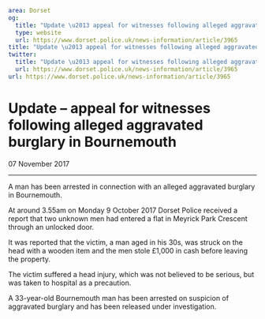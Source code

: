 ```yaml
area: Dorset
og:
  title: "Update \u2013 appeal for witnesses following alleged aggravated burglary in Bournemouth"
  type: website
  url: https://www.dorset.police.uk/news-information/article/3965
title: "Update \u2013 appeal for witnesses following alleged aggravated burglary in Bournemouth |"
twitter:
  title: "Update \u2013 appeal for witnesses following alleged aggravated burglary in Bournemouth"
  url: https://www.dorset.police.uk/news-information/article/3965
url: https://www.dorset.police.uk/news-information/article/3965
```

# Update – appeal for witnesses following alleged aggravated burglary in Bournemouth

07 November 2017

* * *

A man has been arrested in connection with an alleged aggravated burglary in Bournemouth.

At around 3.55am on Monday 9 October 2017 Dorset Police received a report that two unknown men had entered a flat in Meyrick Park Crescent through an unlocked door.

It was reported that the victim, a man aged in his 30s, was struck on the head with a wooden item and the men stole £1,000 in cash before leaving the property.

The victim suffered a head injury, which was not believed to be serious, but was taken to hospital as a precaution.

A 33-year-old Bournemouth man has been arrested on suspicion of aggravated burglary and has been released under investigation.

